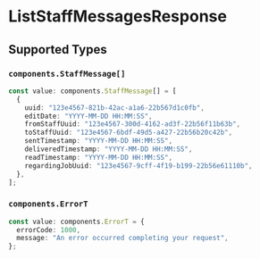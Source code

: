 # ListStaffMessagesResponse


## Supported Types

### `components.StaffMessage[]`

```typescript
const value: components.StaffMessage[] = [
  {
    uuid: "123e4567-821b-42ac-a1a6-22b567d1c0fb",
    editDate: "YYYY-MM-DD HH:MM:SS",
    fromStaffUuid: "123e4567-300d-4162-ad3f-22b56f11b63b",
    toStaffUuid: "123e4567-6bdf-49d5-a427-22b56b20c42b",
    sentTimestamp: "YYYY-MM-DD HH:MM:SS",
    deliveredTimestamp: "YYYY-MM-DD HH:MM:SS",
    readTimestamp: "YYYY-MM-DD HH:MM:SS",
    regardingJobUuid: "123e4567-9cff-4f19-b199-22b56e61110b",
  },
];
```

### `components.ErrorT`

```typescript
const value: components.ErrorT = {
  errorCode: 1000,
  message: "An error occurred completing your request",
};
```

